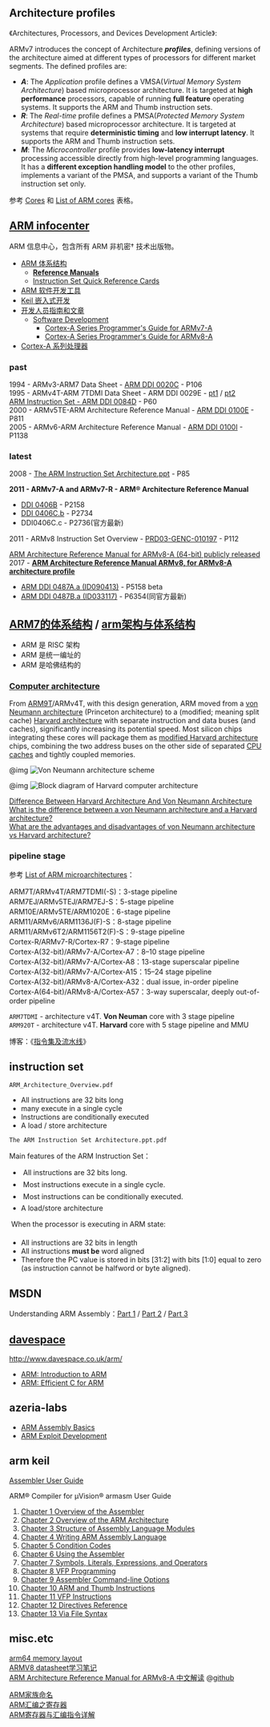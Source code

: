 
## Architecture profiles
《Architectures, Processors, and Devices Development Article》:

ARMv7 introduces the concept of Architecture ***profiles***, defining versions of the architecture aimed at different types of processors for different market segments. The defined profiles are:

- ***A***: The *Application* profile defines a VMSA(*Virtual Memory System Architecture*) based microprocessor architecture. It is targeted at **high performance** processors, capable of running **full feature** operating systems. It supports the ARM and Thumb instruction sets.  
- ***R***: The *Real-time* profile defines a PMSA(*Protected Memory System Architecture*) based microprocessor architecture. It is targeted at systems that require **deterministic timing** and **low interrupt latency**. It supports the ARM and Thumb instruction sets.  
- ***M***: The *Microcontroller* profile provides **low-latency interrupt** processing accessible directly from high-level programming languages. It has a **different exception handling model** to the other profiles, implements a variant of the PMSA, and supports a variant of the Thumb instruction set only.  

参考 [Cores](https://en.wikipedia.org/wiki/ARM_architecture#Cores) 和 [List of ARM cores](https://en.wikipedia.org/wiki/List_of_ARM_cores) 表格。

## [ARM infocenter](http://infocenter.arm.com/help/index.jsp)
ARM 信息中心，包含所有 ARM 非机密† 技术出版物。

- [ARM 体系结构](http://infocenter.arm.com/help/topic/com.arm.doc.set.architecture/index.html)  
	- [**Reference Manuals**](http://infocenter.arm.com/help/topic/com.arm.doc.subset.architecture.reference/index.html#reference)  
	- [Instruction Set Quick Reference Cards](http://infocenter.arm.com/help/topic/com.arm.doc.set.architecture/index.html#qrcs)  
- [ARM 软件开发工具](http://infocenter.arm.com/help/topic/com.arm.doc.set.swdev/index.html)  
- [Keil 嵌入式开发](http://infocenter.arm.com/help/topic/com.arm.doc.set.keil/index.html)  
- [开发人员指南和文章](http://infocenter.arm.com/help/topic/com.arm.doc.set.devlib/index.html)  
	- [Software Development](http://infocenter.arm.com/help/topic/com.arm.doc.set.devlib/index.html#swdev)  
		- [Cortex-A Series Programmer's Guide for ARMv7-A](http://infocenter.arm.com/help/topic/com.arm.doc.den0013d/index.html)  
		- [Cortex-A Series Programmer's Guide for ARMv8-A](http://infocenter.arm.com/help/topic/com.arm.doc.den0024a/index.html)  
- [Cortex-A 系列处理器](http://infocenter.arm.com/help/topic/com.arm.doc.set.cortexa/index.html)  

### past
1994 - ARMv3-ARM7 Data Sheet - [ARM DDI 0020C](http://robo.fe.uni-lj.si/~marko/ur/literature%20from%20www/ARM7vC.pdf) - P106  
1995 - ARMv4T-ARM 7TDMI Data Sheet - ARM DDI 0029E - [pt1](http://bear.ces.cwru.edu/eecs_382/ARM7-TDMI-manual-pt1.pdf) / [pt2](http://bear.ces.cwru.edu/eecs_382/ARM7-TDMI-manual-pt2.pdf)  
[ARM Instruction Set - ARM DDI 0084D](http://vision.gel.ulaval.ca/~jflalonde/cours/1001/h17/docs/arm-instructionset.pdf) - P60  
2000 - ARMv5TE-ARM Architecture Reference Manual - [ARM DDI 0100E](https://www.altera.com/en_US/pdfs/literature/third-party/archives/ddi0100e_arm_arm.pdf) - P811  
2005 - ARMv6-ARM Architecture Reference Manual - [ARM DDI 0100I](https://www.scss.tcd.ie/~waldroj/3d1/arm_arm.pdf) - P1138  

### latest
2008 - [The ARM Instruction Set Architecture.ppt](http://users.ece.utexas.edu/~valvano/EE345M/Arm_EE382N_4.pdf) - P85

**2011 - ARMv7-A and ARMv7-R - ARM® Architecture Reference Manual**

- [DDI 0406B](https://www.cs.utexas.edu/~simon/378/resources/ARMv7-AR_TRM.pdf) - P2158  
- [DDI 0406C.b](http://liris.cnrs.fr/~mmrissa/lib/exe/fetch.php?media=armv7-a-r-manual.pdf) - P2734  
- DDI0406C.c - P2736(官方最新)  

2011 - ARMv8 Instruction Set Overview - [PRD03-GENC-010197](https://www.element14.com/community/servlet/JiveServlet/previewBody/41836-102-1-229511/ARM.Reference_Manual.pdf) - P112  

[ARM Architecture Reference Manual for ARMv8-A (64-bit) publicly released](https://community.arm.com/processors/b/blog/posts/arm-architecture-reference-manual-for-armv8-a-64-bit-publicly-released)  
2017 - [**ARM Architecture Reference Manual ARMv8, for ARMv8-A architecture profile**](https://developer.arm.com/docs/ddi0487/latest/arm-architecture-reference-manual-armv8-for-armv8-a-architecture-profile)  

- [ARM DDI 0487A.a (ID090413)](https://yurichev.com/mirrors/ARMv8-A_Architecture_Reference_Manual_(Issue_A.a).pdf) - P5158 beta  
- [ARM DDI 0487B.a (ID033117)](https://static.docs.arm.com/ddi0487/b/DDI0487B_a_armv8_arm.pdf) - P6354(同官方最新)  

## [ARM7的体系结构](http://blog.csdn.net/tigerjibo/article/details/6127026) / [arm架构与体系结构](http://www.cnblogs.com/PengfeiSong/p/6295151.html)  
- ARM 是 RISC 架构  
- ARM 是统一编址的  
- ARM 是哈佛结构的  

### [Computer architecture](https://en.wikipedia.org/wiki/Computer_architecture)
From [ARM9T](https://en.wikipedia.org/wiki/ARM9T)/ARMv4T, with this design generation, ARM moved from a [von Neumann architecture](https://en.wikipedia.org/wiki/Von_Neumann_architecture) (Princeton architecture) to a (modified; meaning split cache) [Harvard architecture](https://en.wikipedia.org/wiki/Harvard_architecture) with separate instruction and data buses (and caches), significantly increasing its potential speed. Most silicon chips integrating these cores will package them as [modified Harvard architecture](https://en.wikipedia.org/wiki/Modified_Harvard_architecture) chips, combining the two address buses on the other side of separated [CPU caches](https://en.wikipedia.org/wiki/CPU_caches) and tightly coupled memories.

@img ![Von Neumann architecture scheme](https://upload.wikimedia.org/wikipedia/commons/e/e5/Von_Neumann_Architecture.svg)

@img ![Block diagram of Harvard computer architecture](https://upload.wikimedia.org/wikipedia/commons/3/3f/Harvard_architecture.svg)

[Difference Between Harvard Architecture And Von Neumann Architecture](http://wikidifferences.com/Difference_Between_Harvard_Architecture_And_Von_Neumann_Architecture)  
[What is the difference between a von Neumann architecture and a Harvard architecture?](http://infocenter.arm.com/help/index.jsp?topic=/com.arm.doc.faqs/ka3839.html)  
[What are the advantages and disadvantages of von Neumann architecture vs Harvard architecture?](https://www.quora.com/Computer-Science-What-are-the-advantages-and-disadvantages-of-von-Neumann-architecture-vs-Harvard-architecture)  

### pipeline stage
参考 [List of ARM microarchitectures](https://en.wikipedia.org/wiki/List_of_ARM_microarchitectures)：

ARM7T/ARMv4T/ARM7TDMI(-S)：3-stage pipeline  
ARM7EJ/ARMv5TEJ/ARM7EJ-S：5-stage pipeline  
ARM10E/ARMv5TE/ARM1020E：6-stage pipeline  
ARM11/ARMv6/ARM1136J(F)-S：8-stage pipeline  
ARM11/ARMv6T2/ARM1156T2(F)-S：9-stage pipeline  
Cortex-R/ARMv7-R/Cortex-R7：9-stage pipeline  
Cortex-A(32-bit)/ARMv7-A/Cortex-A7：8–10 stage pipeline  
Cortex-A(32-bit)/ARMv7-A/Cortex-A8：13-stage superscalar pipeline  
Cortex-A(32-bit)/ARMv7-A/Cortex-A15：15–24 stage pipeline  
Cortex-A(32-bit)/ARMv8-A/Cortex-A32：dual issue, in-order pipeline  
Cortex-A(64-bit)/ARMv8-A/Cortex-A57：3-way superscalar, deeply out-of-order pipeline  

`ARM7TDMI` - architecture v4T. **Von Neuman** core with 3 stage pipeline  
`ARM920T` - architecture v4T. **Harvard** core with 5 stage pipeline and MMU  

博客：《[指令集及流水线](http://blog.csdn.net/phunxm/article/details/8980808)》  

## instruction set
`ARM_Architecture_Overview.pdf`

- All instructions are 32 bits long  
- many execute in a single cycle  
- Instructions are conditionally executed  
- A load / store architecture  

`The ARM Instruction Set Architecture.ppt.pdf`

Main features of the ARM Instruction Set：

-  All instructions are 32 bits long.  
-  Most instructions execute in a single cycle.  
-  Most instructions can be conditionally executed.   
- A load/store architecture  

 When the processor is executing in ARM state:

- All instructions are 32 bits in length  
- All instructions **must be** word aligned  
- Therefore the PC value is stored in bits [31:2] with bits [1:0] equal to zero (as instruction cannot be halfword or byte aligned).  

## MSDN
Understanding ARM Assembly：[Part 1](https://blogs.msdn.microsoft.com/ntdebugging/2013/11/22/understanding-arm-assembly-part-1/) / [Part 2](https://blogs.msdn.microsoft.com/ntdebugging/2014/05/15/understanding-arm-assembly-part-2/) / [Part 3](https://blogs.msdn.microsoft.com/ntdebugging/2014/05/29/understanding-arm-assembly-part-3/)  

## [davespace](http://www.davespace.co.uk/)
http://www.davespace.co.uk/arm/

- [ARM: Introduction to ARM](http://www.davespace.co.uk/arm/introduction-to-arm/)  
- [ARM: Efficient C for ARM](http://www.davespace.co.uk/arm/efficient-c-for-arm/)  

## azeria-labs

- [ARM Assembly Basics](https://azeria-labs.com/writing-arm-assembly-part-1/)  
- [ARM Exploit Development](https://azeria-labs.com/writing-arm-shellcode/)  

## arm keil
[Assembler User Guide](http://www.keil.com/support/man/docs/armasm/armasm_deb1353593789871.htm)  

ARM® Compiler for µVision® armasm User Guide

1. [Chapter 1 Overview of the Assembler](http://www.keil.com/support/man/docs/armasm/armasm_dom1359731119400.htm)  
2. [Chapter 2 Overview of the ARM Architecture](http://www.keil.com/support/man/docs/armasm/armasm_dom1359731124840.htm)  
3. [Chapter 3 Structure of Assembly Language Modules](http://www.keil.com/support/man/docs/armasm/armasm_dom1359731140888.htm)  
4. [Chapter 4 Writing ARM Assembly Language](http://www.keil.com/support/man/docs/armasm/armasm_dom1359731144635.htm)  
5. [Chapter 5 Condition Codes](http://www.keil.com/support/man/docs/armasm/armasm_dom1359731158738.htm)  
6. [Chapter 6 Using the Assembler](http://www.keil.com/support/man/docs/armasm/armasm_dom1359731163750.htm)  
7. [Chapter 7 Symbols, Literals, Expressions, and Operators](http://www.keil.com/support/man/docs/armasm/armasm_dom1359731172022.htm)  
8. [Chapter 8 VFP Programming](http://www.keil.com/support/man/docs/armasm/armasm_pge1423655975021.htm)  
9. [Chapter 9 Assembler Command-line Options](http://www.keil.com/support/man/docs/armasm/armasm_dom1361289815333.htm)  
10. [Chapter 10 ARM and Thumb Instructions](http://www.keil.com/support/man/docs/armasm/armasm_dom1361289850039.htm)  
11. [Chapter 11 VFP Instructions](http://www.keil.com/support/man/docs/armasm/armasm_pge1423738743329.htm)  
12. [Chapter 12 Directives Reference](http://www.keil.com/support/man/docs/armasm/armasm_dom1361290000455.htm)  
13. [Chapter 13 Via File Syntax](http://www.keil.com/support/man/docs/armasm/armasm_chr1359125030640.htm)  

## misc.etc
[arm64 memory layout](http://blog.csdn.net/tiantao2012/article/details/60120996)  
[ARMV8 datasheet学习笔记](http://www.cnblogs.com/smartjourneys/tag/ARMV8/)   
[ARM Architecture Reference Manual for ARMv8-A 中文解读](http://armv8-ref.codingbelief.com/zh/) @[github](https://github.com/codingbelief/arm-architecture-reference-manual-for-armv8-a)  

[ARM家族命名 ](http://blog.sina.com.cn/s/blog_5994f1ca0102v554.html)  
[ARM汇编之寄存器](http://blog.csdn.net/tigerjibo/article/details/6050649)  
[ARM寄存器与汇编指令详解](http://blog.csdn.net/wang328452854/article/details/50466795)  

